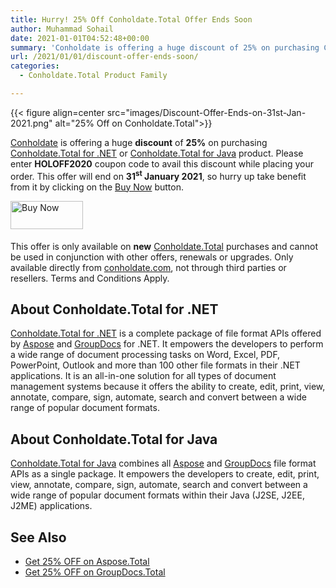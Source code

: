 ```yaml
---
title: Hurry! 25% Off Conholdate.Total Offer Ends Soon
author: Muhammad Sohail
date: 2021-01-01T04:52:48+00:00
summary: 'Conholdate is offering a huge discount of 25% on purchasing Conholdate.Total for .NET or Conholdate.Total for Java product. Please enter HOLOFF2020 coupon code to avail this discount while placing your order. This offer will end on 31st January 2021, so hurry up take benefit from it by clicking on the Buy Now button.'
url: /2021/01/01/discount-offer-ends-soon/
categories:
  - Conholdate.Total Product Family

---
```



{{< figure align=center src="images/Discount-Offer-Ends-on-31st-Jan-2021.png" alt="25% Off on Conholdate.Total">}}
 

[Conholdate][2] is offering a huge **discount** of **25%** on purchasing [Conholdate.Total for .NET][3] or [Conholdate.Total for Java][4] product. Please enter **HOLOFF2020** coupon code to avail this discount while placing your order. This offer will end on **31<sup>st</sup> January 2021**, so hurry up take benefit from it by clicking on the [Buy Now][5] button.

<p class="has-text-align-center">
  <a href="https://purchase.conholdate.com/" style="margin-right:5px" target="_blank" rel="noopener noreferrer"><img alt="Buy Now" src="https://products.conholdate.com/Images/Newsletter/Dec2020/ActionButtonsDec2020.png" style="border-style: none;margin-bottom: 5px;width: 116px;height: 45px" title="Buy NOW" /></a>


This offer is only available on **new** [Conholdate.Total][6] purchases and cannot be used in conjunction with other offers, renewals or upgrades. Only available directly from [conholdate.com][2], not through third parties or resellers. Terms and Conditions Apply.

## About Conholdate.Total for .NET

[Conholdate.Total for .NET][3] is a complete package of file format APIs offered by [Aspose][7] and [GroupDocs][8] for .NET. It empowers the developers to perform a wide range of document processing tasks on Word, Excel, PDF, PowerPoint, Outlook and more than 100 other file formats in their .NET applications. It is an all-in-one solution for all types of document management systems because it offers the ability to create, edit, print, view, annotate, compare, sign, automate, search and convert between a wide range of popular document formats.

## About Conholdate.Total for Java

[Conholdate.Total for Java][4] combines all [Aspose][7] and [GroupDocs][8] file format APIs as a single package. It empowers the developers to create, edit, print, view, annotate, compare, sign, automate, search and convert between a wide range of popular document formats within their Java (J2SE, J2EE, J2ME) applications.

## See Also

  * [Get 25% OFF on Aspose.Total][9]
  * [Get 25% OFF on GroupDocs.Total][10]

 [1]: https://blog.conholdate.com/wp-content/uploads/sites/27/2020/12/Discount-Offer-Ends-on-31st-Jan-2021.png
 [2]: https://www.conholdate.com/
 [3]: https://products.conholdate.com/total/net
 [4]: https://products.conholdate.com/total/java
 [5]: https://purchase.conholdate.com/buy
 [6]: https://products.conholdate.com/total
 [7]: https://www.aspose.com/
 [8]: https://www.groupdocs.com/
 [9]: https://blog.aspose.com/2020/12/01/aspose-offers-discount/
 [10]: https://blog.groupdocs.com/2020/12/01/groupdocs-offers-discount/





